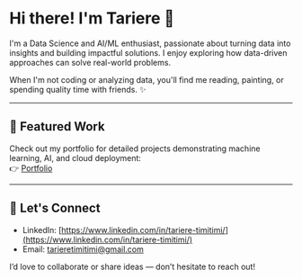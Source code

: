 # Hi there! I'm Tariere 👋

I'm a Data Science and AI/ML enthusiast, passionate about turning data into insights and building impactful solutions. I enjoy exploring how data-driven approaches can solve real-world problems.

When I'm not coding or analyzing data, you'll find me reading, painting, or spending quality time with friends. ✨

---

## 🚀 Featured Work
Check out my portfolio for detailed projects demonstrating machine learning, AI, and cloud deployment:  
👉 [Portfolio](https://github.com/Tarieret/Portfolio)

---

## 💌 Let's Connect
- LinkedIn: [https://www.linkedin.com/in/tariere-timitimi/](https://www.linkedin.com/in/tariere-timitimi/)  
- Email: tarieretimitimi@gmail.com  

I’d love to collaborate or share ideas — don’t hesitate to reach out!
